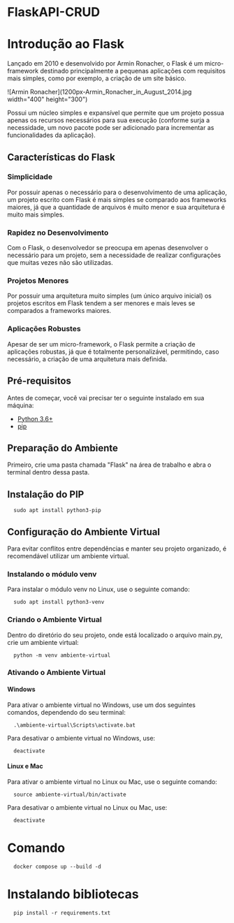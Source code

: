 # FlaskAPI-CRUD
# Introdução ao Flask

Lançado em 2010 e desenvolvido por Armin Ronacher, o Flask é um micro-framework destinado principalmente a pequenas aplicações com requisitos mais simples, como por exemplo, a criação de um site básico.

![Armin Ronacher](1200px-Armin_Ronacher_in_August_2014.jpg width="400" height="300")

Possui um núcleo simples e expansível que permite que um projeto possua apenas os recursos necessários para sua execução (conforme surja a necessidade, um novo pacote pode ser adicionado para incrementar as funcionalidades da aplicação).

## Características do Flask

### Simplicidade
Por possuir apenas o necessário para o desenvolvimento de uma aplicação, um projeto escrito com Flask é mais simples se comparado aos frameworks maiores, já que a quantidade de arquivos é muito menor e sua arquitetura é muito mais simples.

### Rapidez no Desenvolvimento
Com o Flask, o desenvolvedor se preocupa em apenas desenvolver o necessário para um projeto, sem a necessidade de realizar configurações que muitas vezes não são utilizadas.

### Projetos Menores
Por possuir uma arquitetura muito simples (um único arquivo inicial) os projetos escritos em Flask tendem a ser menores e mais leves se comparados a frameworks maiores.

### Aplicações Robustes
Apesar de ser um micro-framework, o Flask permite a criação de aplicações robustas, já que é totalmente personalizável, permitindo, caso necessário, a criação de uma arquitetura mais definida.

## Pré-requisitos

Antes de começar, você vai precisar ter o seguinte instalado em sua máquina:

- [Python 3.6+](https://www.python.org/downloads/)
- [pip](https://pip.pypa.io/en/stable/installation/)

## Preparação do Ambiente

Primeiro, crie uma pasta chamada "Flask" na área de trabalho e abra o terminal dentro dessa pasta.

## Instalação do PIP

      sudo apt install python3-pip

## Configuração do Ambiente Virtual

Para evitar conflitos entre dependências e manter seu projeto organizado, é recomendável utilizar um ambiente virtual.

### Instalando o módulo venv

Para instalar o módulo venv no Linux, use o seguinte comando:

      sudo apt install python3-venv

### Criando o Ambiente Virtual

Dentro do diretório do seu projeto, onde está localizado o arquivo main.py, crie um ambiente virtual:

      python -m venv ambiente-virtual

### Ativando o Ambiente Virtual

#### Windows

Para ativar o ambiente virtual no Windows, use um dos seguintes comandos, dependendo do seu terminal:

      .\ambiente-virtual\Scripts\activate.bat

Para desativar o ambiente virtual no Windows, use:

      deactivate

#### Linux e Mac

Para ativar o ambiente virtual no Linux ou Mac, use o seguinte comando:

      source ambiente-virtual/bin/activate

Para desativar o ambiente virtual no Linux ou Mac, use:

      deactivate

# Comando
      docker compose up --build -d

# Instalando bibliotecas
      pip install -r requirements.txt
